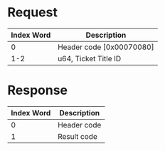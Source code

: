 # Request

| Index Word | Description                |
|------------|----------------------------|
| 0          | Header code \[0x00070080\] |
| 1-2        | u64, Ticket Title ID       |

# Response

| Index Word | Description |
|------------|-------------|
| 0          | Header code |
| 1          | Result code |